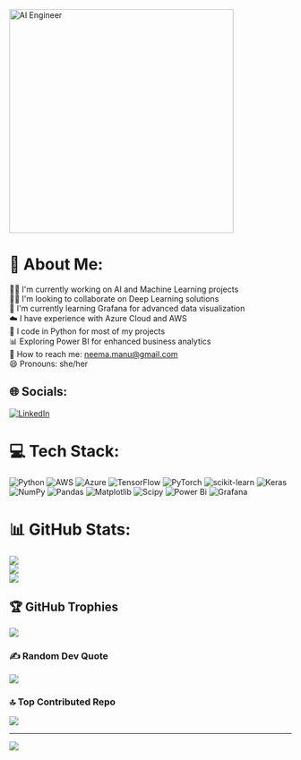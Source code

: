 <img src="https://i.imgur.com/P7mp5zk.jpeg" alt="AI Engineer" width="400" />


# 💫 About Me:

👨‍💻 I'm currently working on AI and Machine Learning projects<br>
🤝🏻 I'm looking to collaborate on Deep Learning solutions<br>
📘 I'm currently learning Grafana for advanced data visualization<br>
☁️ I have experience with Azure Cloud and AWS<br>
🐍 I code in Python for most of my projects<br>
📊 Exploring Power BI for enhanced business analytics<br>
📧 How to reach me: neema.manu@gmail.com<br>
😄 Pronouns: she/her<br>

## 🌐 Socials:

[![LinkedIn](https://img.shields.io/badge/LinkedIn-%230077B5.svg?logo=linkedin&logoColor=white)](https://linkedin.com/in/neema-nkutty)

# 💻 Tech Stack:

![Python](https://img.shields.io/badge/python-3670A0?style=for-the-badge&logo=python&logoColor=ffdd54)
![AWS](https://img.shields.io/badge/AWS-%23FF9900.svg?style=for-the-badge&logo=amazon-aws&logoColor=white)
![Azure](https://img.shields.io/badge/azure-%230072C6.svg?style=for-the-badge&logo=microsoftazure&logoColor=white)
![TensorFlow](https://img.shields.io/badge/TensorFlow-%23FF6F00.svg?style=for-the-badge&logo=TensorFlow&logoColor=white)
![PyTorch](https://img.shields.io/badge/PyTorch-%23EE4C2C.svg?style=for-the-badge&logo=PyTorch&logoColor=white)
![scikit-learn](https://img.shields.io/badge/scikit--learn-%23F7931E.svg?style=for-the-badge&logo=scikit-learn&logoColor=white)
![Keras](https://img.shields.io/badge/Keras-%23D00000.svg?style=for-the-badge&logo=Keras&logoColor=white)
![NumPy](https://img.shields.io/badge/numpy-%23013243.svg?style=for-the-badge&logo=numpy&logoColor=white)
![Pandas](https://img.shields.io/badge/pandas-%23150458.svg?style=for-the-badge&logo=pandas&logoColor=white)
![Matplotlib](https://img.shields.io/badge/Matplotlib-%23ffffff.svg?style=for-the-badge&logo=Matplotlib&logoColor=black)
![Scipy](https://img.shields.io/badge/SciPy-%230C55A5.svg?style=for-the-badge&logo=scipy&logoColor=%white)
![Power Bi](https://img.shields.io/badge/power_bi-F2C811?style=for-the-badge&logo=powerbi&logoColor=black) 
![Grafana](https://img.shields.io/badge/grafana-%23F46800.svg?style=for-the-badge&logo=grafana&logoColor=white)

# 📊 GitHub Stats:

![](https://github-readme-stats.vercel.app/api?username=NeemaN10&theme=dracula&hide_border=true&include_all_commits=true&count_private=true)<br/>
![](https://github-readme-streak-stats.herokuapp.com/?user=NeemaN10&theme=dracula&hide_border=true)<br/>
![](https://github-readme-stats.vercel.app/api/top-langs/?username=NeemaN10&theme=dracula&hide_border=true&include_all_commits=true&count_private=true&layout=compact)

## 🏆 GitHub Trophies

![](https://github-profile-trophy.vercel.app/?username=NeemaN10&theme=dracula&no-frame=true&no-bg=false&margin-w=4)

### ✍️ Random Dev Quote

![](https://quotes-github-readme.vercel.app/api?type=horizontal&theme=radical)

### 🔝 Top Contributed Repo

![](https://github-contributor-stats.vercel.app/api?username=NeemaN10&limit=5&theme=dark&combine_all_yearly_contributions=true)

---

[![](https://visitcount.itsvg.in/api?id=NeemaN10&icon=5&color=0)](https://visitcount.itsvg.in)
